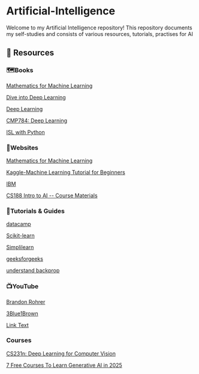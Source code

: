 # Artificial-Intelligence

Welcome to my  Artificial Intelligence repository!
This repository documents my self-studies and consists of various resources, tutorials, practises for AI

## 📌 Resources
### 🗺️Books
[Mathematics for Machine Learning](https://mml-book.github.io/book/mml-book.pdf)

[Dive into Deep Learning](https://d2l.ai/)

[Deep Learning](https://www.deeplearningbook.org/)

[CMP784: Deep Learning](https://web.cs.hacettepe.edu.tr/~erkut/cmp784.f22/lectures.html)

[ISL with Python](https://www.statlearning.com/resources-python)

### 🔗Websites
[Mathematics for Machine Learning](https://mml-book.github.io/)

[Kaggle-Machine Learning Tutorial for Beginners](https://www.kaggle.com/code/kanncaa1/machine-learning-tutorial-for-beginners#DATA-SCIENTIST)

[IBM](https://www.ibm.com/think/topics/supervised-learning)

[CS188 Intro to AI -- Course Materials](https://ai.berkeley.edu/home.html)

### 📝Tutorials & Guides
[datacamp](https://www.datacamp.com/tutorial/category/python)

[Scikit-learn](https://scikit-learn.org/stable/modules/ensemble.html#Extremely%20Randomized%20Trees)

[Simplilearn](https://www.simplilearn.com/tutorials/machine-learning-tutorial)

[geeksforgeeks](https://www.geeksforgeeks.org/machine-learning-projects/)

[understand backprop](https://karpathy.medium.com/yes-you-should-understand-backprop-e2f06eab496b)

### 📺YouTube
[Brandon Rohrer](https://www.youtube.com/@BrandonRohrer/playlists)

[3Blue1Brown](https://www.youtube.com/@3blue1brown/playlists)

[Link Text](URL)

### Courses
[CS231n: Deep Learning for Computer Vision](https://cs231n.stanford.edu/)

[7 Free Courses To Learn Generative AI in 2025](https://www.forbes.com/sites/rachelwells/2024/12/02/7-free-generative-ai-courses-for-2025/)

